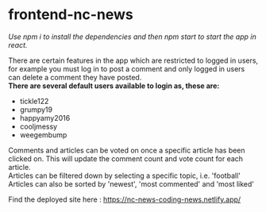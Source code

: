 # frontend-nc-news

<em>Use npm i to install the dependencies and then npm start to start the app in react. </em>

There are certain features in the app which are restricted to logged in users, for example you must log in to post a comment and only logged in users can delete a comment they have posted. 
<br>__There are several default users available to login as, these are:__ 
- tickle122
- grumpy19
- happyamy2016
- cooljmessy 
- weegembump


Comments and articles can be voted on once a specific article has been clicked on. This will update the comment count and vote count for each article. 
<br>Articles can be filtered down by selecting a specific topic, i.e. 'football'
<br>Articles can also be sorted by 'newest', 'most commented' and 'most liked'

Find the deployed site here : https://nc-news-coding-news.netlify.app/
